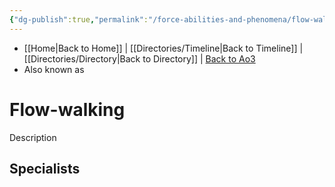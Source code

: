 ```yaml
---
{"dg-publish":true,"permalink":"/force-abilities-and-phenomena/flow-walking/"}
---
```


- [[Home\|Back to Home]] | [[Directories/Timeline\|Back to Timeline]] | [[Directories/Directory\|Back to Directory]] | [Back to Ao3](https://archiveofourown.org/works/19334440/chapters/45992584)
- Also known as 

# Flow-walking
Description

**Specialists**
- 